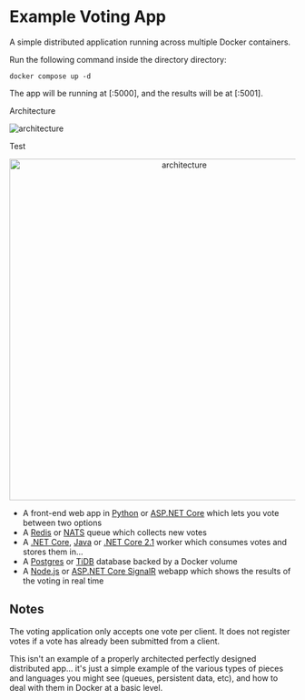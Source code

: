 Example Voting App
=========

A simple distributed application running across multiple Docker containers.

Run the following command inside the directory directory:
```
docker compose up -d
```
The app will be running at [<host-ip>:5000], and the results will be at [<host-ip>:5001].

Architecture

![architecture](https://user-images.githubusercontent.com/113725746/206866733-6a171a52-3319-4c9b-a695-b1fb0821b357.png)

Test
<p align="center">
<img src="https://user-images.githubusercontent.com/113725746/206866733-6a171a52-3319-4c9b-a695-b1fb0821b357.png" alt="architecture" width="600"/>
</p>

* A front-end web app in [Python](/vote) or [ASP.NET Core](/vote/dotnet) which lets you vote between two options
* A [Redis](https://hub.docker.com/_/redis/) or [NATS](https://hub.docker.com/_/nats/) queue which collects new votes
* A [.NET Core](/worker/src/Worker), [Java](/worker/src/main) or [.NET Core 2.1](/worker/dotnet) worker which consumes votes and stores them in…
* A [Postgres](https://hub.docker.com/_/postgres/) or [TiDB](https://hub.docker.com/r/dockersamples/tidb/tags/) database backed by a Docker volume
* A [Node.js](/result) or [ASP.NET Core SignalR](/result/dotnet) webapp which shows the results of the voting in real time


Notes
-----

The voting application only accepts one vote per client. It does not register votes if a vote has already been submitted from a client.

This isn't an example of a properly architected perfectly designed distributed app... it's just a simple 
example of the various types of pieces and languages you might see (queues, persistent data, etc), and how to 
deal with them in Docker at a basic level. 

